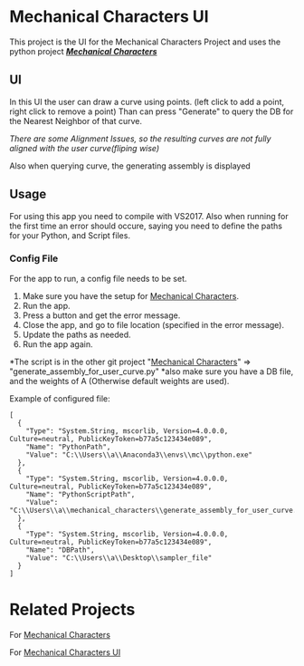 # Mechanical Characters UI

This project is the UI for the Mechanical Characters Project and uses the python project ***[Mechanical Characters](https://github.com/ofirbartal100/Mechanical_Characters)***

## UI
In this UI the user can draw a curve using points. (left click to add a point, right click to remove a point)
Than can press "Generate" to query the DB for the Nearest Neighbor of that curve.

*There are some Alignment Issues, so the resulting curves are not fully aligned with the user curve(fliping wise)*

Also when querying curve, the generating assembly is displayed

## Usage
For using this app you need to compile with VS2017.
Also when running for the first time an error should occure, saying you need to define the paths for your Python, and Script files.

### Config File
For the app to run, a config file needs to be set.
1) Make sure you have the setup for [Mechanical Characters](https://github.com/ofirbartal100/Mechanical_Characters).
2) Run the app.
3) Press a button and get the error message.
4) Close the app, and go to file location (specified in the error message).
5) Update the paths as needed.
6) Run the app again.

*The script is in the other git project "[Mechanical Characters](https://github.com/ofirbartal100/Mechanical_Characters)" => "generate_assembly_for_user_curve.py"
*also make sure you have a DB file, and the weights of A (Otherwise default weights are used).

Example of configured file:
```
[
  {
    "Type": "System.String, mscorlib, Version=4.0.0.0, Culture=neutral, PublicKeyToken=b77a5c123434e089",
    "Name": "PythonPath",
    "Value": "C:\\Users\\a\\Anaconda3\\envs\\mc\\python.exe"
  },
  {
    "Type": "System.String, mscorlib, Version=4.0.0.0, Culture=neutral, PublicKeyToken=b77a5c123434e089",
    "Name": "PythonScriptPath",
    "Value": "C:\\Users\\a\\mechanical_characters\\generate_assembly_for_user_curve.py"
  },
  {
    "Type": "System.String, mscorlib, Version=4.0.0.0, Culture=neutral, PublicKeyToken=b77a5c123434e089",
    "Name": "DBPath",
    "Value": "C:\\Users\\a\\Desktop\\sampler_file"
  }
]
```



# Related Projects

For [Mechanical Characters](https://github.com/ofirbartal100/Mechanical_Characters)

For [Mechanical Characters UI](https://github.com/ofirbartal100/MechanicalCharactersUI)
